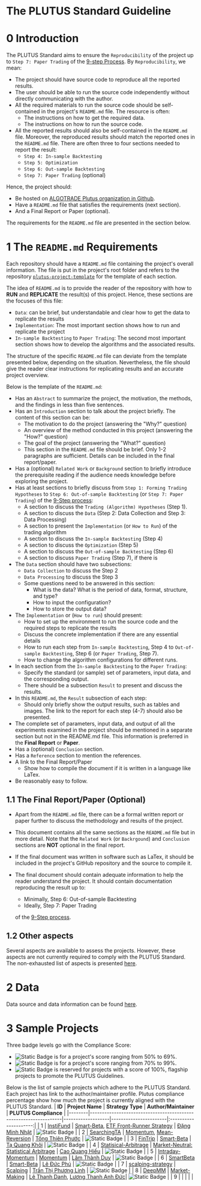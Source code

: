# The PLUTUS Standard Guideline

# 0 Introduction
The PLUTUS Standard aims to ensure the `Reproducibility` of the project up to `Step 7: Paper Trading` of the [9-step Process](https://hub.algotrade.vn/knowledge-hub/steps-to-develop-a-trading-algorithm/). By `Reproducibility`, we mean:
- The project should have source code to reproduce all the reported results.
- The user should be able to run the source code independently without directly communicating with the author.
- All the required materials to run the source code should be self-contained in the project's `README.md` file. The resource is often:
    - The instructions on how to get the required data.
    - The instructions on how to run the source code.
- All the reported results should also be self-contained in the `README.md` file. Moreover, the reproduced results should match the reported ones in the `README.md` file. There are often three to four sections needed to report the result:
    - `Step 4: In-sample Backtesting`
    - `Step 5: Optimization`
    - `Step 6: Out-sample Backtesting`
    - `Step 7: Paper Trading` (optional)

Hence, the project should:
- Be hosted on [ALGOTRADE Plutus organization in Github](https://github.com/algotrade-research).
- Have a `README.md` file that satisfies the requirements (next section).
- And a Final Report or Paper (optional).

The requirements for the `README.md` file are presented in the section below.

# 1 The `README.md` Requirements
Each repository should have a `README.md` file containing the project's overall information. The file is put in the project's root folder and refers to the repository [`plutus-project-template`](https://github.com/algotrade-research/plutus-project-template) for the template of each section.

The idea of `README.md` is to provide the reader of the repository with how to **RUN** and **REPLICATE** the result(s) of this project. Hence, these sections are the focuses of this file:
- `Data`: can be brief, but understandable and clear how to get the data to replicate the results
- `Implementation`: The most important section shows how to run and replicate the project
- `In-sample Backtesting` to `Paper Trading`: The second most important section shows how to develop the algorithms and the associated results.

The structure of the specific `README.md` file can deviate from the template presented below, depending on the situation. Nevertheless, the file should give the reader clear instructions for replicating results and an accurate project overview.

Below is the template of the `README.md`:
- Has an `Abstract` to summarize the project, the motivation, the methods, and the findings in less than five sentences.
- Has an `Introduction` section to talk about the project briefly. The content of this section can be:
    - The motivation to do the project (answering the "Why?" question)
    - An overview of the method conducted in this project (answering the "How?" question)
    - The goal of the project (answering the "What?" question)
    - This section in the `README.md` file should be brief. Only 1-2 paragraphs are sufficient. Details can be included in the final report/paper.
- Has a (optional) `Related Work` or `Background` section to briefly introduce the prerequisite reading if the audience needs knowledge before exploring the project.
- Has at least sections to briefly discuss from `Step 1: Forming Trading Hypotheses` to `Step 6: Out-of-sample Backtesting` (or `Step 7: Paper Trading`) of the [9-Step process](https://hub.algotrade.vn/knowledge-hub/steps-to-develop-a-trading-algorithm/):
    - A section to discuss the `Trading (Algorithm) Hypotheses` (Step 1).
    - A section to discuss the `Data` (Step 2: Data Collection and Step 3: Data Processing)
    - A section to present the `Implementation` (or `How to Run`) of the trading algorithm
    - A section to discuss the `In-sample Backtesting` (Step 4)
    - A section to discuss the `Optimization` (Step 5)
    - A section to discuss the `Out-of-sample Backtesting` (Step 6) 
    - A section to discuss `Paper Trading` (Step 7), if there is
- The `Data` section should have two subsections:
    - `Data Collection` to discuss the Step 2
    - `Data Processing` to discuss the Step 3
    - Some questions need to be answered in this section:
        - What is the data? What is the period of data, format, structure, and type?
        - How to input the configuration?
        - How to store the output data?
- The `Implementation` or (`How to run`) should present:
    - How to set up the environment to run the source code and the required steps to replicate the results
    - Discuss the concrete implementation if there are any essential details
    - How to run each step from `In-sample Backtesting`, Step 4 to `Out-of-sample Backtesting`, Step 6 (or `Paper Trading`, Step 7).
    - How to change the algorithm configurations for different runs.
- In each section from the `In-sample Backtesting` to the `Paper Trading`:
    - Specify the standard (or sample) set of parameters, input data, and the corresponding output.
    - There should be a subsection `Result` to present and discuss the results.
- In this `README.md`, the `Result` subsection of each step:
    - Should only briefly show the output results, such as tables and images. The link to the report for each step (4-7) should also be presented.
- The complete set of parameters, input data, and output of all the experiments examined in the project should be mentioned in a separate section but not in the README.md file. This information is preferred in the **Final Report** or **Paper**.
- Has a (optional) `Conclusion` section.
- Has a `Reference` section to mention the references.
- A link to the Final Report/Paper
    - Show how to compile the document if it is written in a language like LaTex.
- Be reasonably easy to follow.

## 1.1 The Final Report/Paper (Optional)
- Apart from the `README.md` file, there can be a formal written report or paper further to discuss the methodology and results of the project.
- This document contains all the same sections as the `README.md` file but in more detail. Note that the `Related Work` (or `Backrgound`) and `Conclusion` sections are **NOT** optional in the final report.
- If the final document was written in software such as LaTex, it should be included in the project's GitHub repository and the source to compile it.
- The final document should contain adequate information to help the reader understand the project. It should contain documentation reproducing the result up to:
    - Minimally, Step 6: Out-of-sample Backtesting
    - Ideally, Step 7: Paper Trading
    
    of the [9-Step process](https://hub.algotrade.vn/knowledge-hub/steps-to-develop-a-trading-algorithm/).

## 1.2 Other aspects
Several aspects are available to assess the projects. However, these aspects are not currently required to comply with the PLUTUS Standard. The non-exhausted list of aspects is presented [here](standard/plutus-assessment-guide.md).

# 2 Data
Data source and data information can be found [here](./data/DATA.md).

# 3 Sample Projects
Three badge levels go with the Compliance Score:
- ![Static Badge](https://img.shields.io/badge/PLUTUS-<score>-%23BA8E23) is for a project's score ranging from 50% to 69%. 
- ![Static Badge](https://img.shields.io/badge/PLUTUS-<score>-darkgreen) is for a project's score ranging from 70% to 99%.
- ![Static Badge](https://img.shields.io/badge/PLUTUS-100%25-purple) is reserved for projects with a score of 100%, flagship projects to promote the PLUTUS Guidelines.

Below is the list of sample projects which adhere to the PLUTUS Standard. Each project has link to the author/maintainer profile. Plutus compliance percentage show how much the project is currently aligned with the PLUTUS Standard.
| **ID** | **Project Name** | **Strategy Type** | **Author/Maintainer** | **PLUTUS Compliance** |
|--------|------------------------------------------------------------------|-------------------|-----------------------|:---------------------:|
| 1 | [InstiFund](https://github.com/algotrade-research/InstiFund) | [Smart-Beta](https://hub.algotrade.vn/knowledge-hub/smart-beta-strategies/), [ETF Front-Runner Strategy](https://hub.algotrade.vn/knowledge-hub/front-running-etf-strategy/) | [Đặng Minh Nhật](https://github.com/BJMinhNhut) | ![Static Badge](https://img.shields.io/badge/PLUTUS-80%25-darkgreen) |
| 2 | [SearchingTA](https://github.com/algotrade-research/SearchingTA) | [Momentum](https://hub.algotrade.vn/knowledge-hub/momentum-strategy/), [Mean-Reversion](https://hub.algotrade.vn/knowledge-hub/mean-reversion-strategy/) | [Tống Thiên Phước](https://github.com/tphuoc04/) | ![Static Badge](https://img.shields.io/badge/PLUTUS-75%25-darkgreen) |
| 3 | [FinTrip](https://github.com/algotrade-research/FinTrip) | [Smart-Beta](https://hub.algotrade.vn/knowledge-hub/smart-beta-strategies/) | [Tạ Quang Khôi](https://github.com/khoi-ta) | ![Static Badge](https://img.shields.io/badge/PLUTUS-75%25-darkgreen) |
| 4 | [Statisical-Arbitrage](https://github.com/algotrade-research/Statisical-Arbitrage) | [Market-Neutral: Statistical Arbitrage](https://hub.algotrade.vn/knowledge-hub/market-neutral-strategy/) | [Cao Quang Hiếu](https://github.com/HieuQCao) | ![Static Badge](https://img.shields.io/badge/PLUTUS-75%25-darkgreen) |
| 5 | [Intraday-Momentum](https://github.com/algotrade-research/Intraday-Momentum) | [Momentum](https://hub.algotrade.vn/knowledge-hub/momentum-strategy/) | [Lâm Thành Duy](https://github.com/ltduy6) | ![Static Badge](https://img.shields.io/badge/PLUTUS-75%25-darkgreen) |
| 6 | [SmartBeta](https://github.com/algotrade-research/SmartBeta) | [Smart-Beta](https://hub.algotrade.vn/knowledge-hub/smart-beta-strategies/) | [Lê Đức Phú](https://github.com/dphu2609) | ![Static Badge](https://img.shields.io/badge/PLUTUS-70%25-darkgreen) |
| 7 | [scalping-strategy](https://github.com/algotrade-research/scalping-strategy) | [Scalping](https://hub.algotrade.vn/knowledge-hub/scalping-strategy/) | [Trần Thị Phương Linh](https://github.com/ttplinh) | ![Static Badge](https://img.shields.io/badge/PLUTUS-70%25-darkgreen) |
| 8 | [DeepMM](https://github.com/algotrade-research/deepmm) | [Market-Making](https://hub.algotrade.vn/knowledge-hub/market-making-strategy/) | [Lê Thanh Danh](https://github.com/danhleth), [Lương Thanh Anh Đức](https://github.com/luongthanhanhduc)| ![Static Badge](https://img.shields.io/badge/PLUTUS-50%25-%23BA8E23) |
| 9 | | | | |
